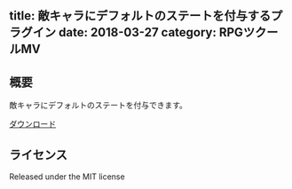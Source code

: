 title: 敵キャラにデフォルトのステートを付与するプラグイン
date: 2018-03-27
category: RPGツクールMV
---


## 概要

敵キャラにデフォルトのステートを付与できます。

[ダウンロード](https://raw.githubusercontent.com/kido0617/rpgmakerMV-plugin/master/EnemyDefaultState/EnemyDefaultState.js)


## ライセンス

Released under the MIT license